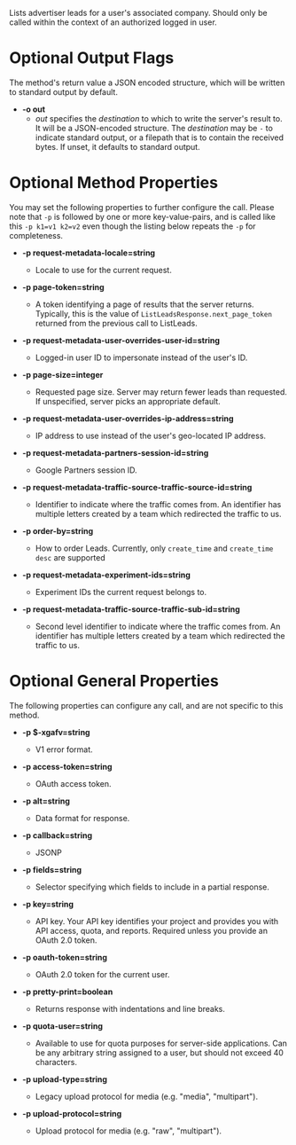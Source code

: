 Lists advertiser leads for a user&#39;s associated company.
Should only be called within the context of an authorized logged in user.

# Optional Output Flags

The method's return value a JSON encoded structure, which will be written to standard output by default.

* **-o out**
    - *out* specifies the *destination* to which to write the server's result to.
      It will be a JSON-encoded structure.
      The *destination* may be `-` to indicate standard output, or a filepath that is to contain the received bytes.
      If unset, it defaults to standard output.
# Optional Method Properties

You may set the following properties to further configure the call. Please note that `-p` is followed by one 
or more key-value-pairs, and is called like this `-p k1=v1 k2=v2` even though the listing below repeats the
`-p` for completeness.

* **-p request-metadata-locale=string**
    - Locale to use for the current request.

* **-p page-token=string**
    - A token identifying a page of results that the server returns.
        Typically, this is the value of `ListLeadsResponse.next_page_token`
        returned from the previous call to
        ListLeads.

* **-p request-metadata-user-overrides-user-id=string**
    - Logged-in user ID to impersonate instead of the user&#39;s ID.

* **-p page-size=integer**
    - Requested page size. Server may return fewer leads than requested.
        If unspecified, server picks an appropriate default.

* **-p request-metadata-user-overrides-ip-address=string**
    - IP address to use instead of the user&#39;s geo-located IP address.

* **-p request-metadata-partners-session-id=string**
    - Google Partners session ID.

* **-p request-metadata-traffic-source-traffic-source-id=string**
    - Identifier to indicate where the traffic comes from.
        An identifier has multiple letters created by a team which redirected the
        traffic to us.

* **-p order-by=string**
    - How to order Leads. Currently, only `create_time`
        and `create_time desc` are supported

* **-p request-metadata-experiment-ids=string**
    - Experiment IDs the current request belongs to.

* **-p request-metadata-traffic-source-traffic-sub-id=string**
    - Second level identifier to indicate where the traffic comes from.
        An identifier has multiple letters created by a team which redirected the
        traffic to us.

# Optional General Properties

The following properties can configure any call, and are not specific to this method.

* **-p $-xgafv=string**
    - V1 error format.

* **-p access-token=string**
    - OAuth access token.

* **-p alt=string**
    - Data format for response.

* **-p callback=string**
    - JSONP

* **-p fields=string**
    - Selector specifying which fields to include in a partial response.

* **-p key=string**
    - API key. Your API key identifies your project and provides you with API access, quota, and reports. Required unless you provide an OAuth 2.0 token.

* **-p oauth-token=string**
    - OAuth 2.0 token for the current user.

* **-p pretty-print=boolean**
    - Returns response with indentations and line breaks.

* **-p quota-user=string**
    - Available to use for quota purposes for server-side applications. Can be any arbitrary string assigned to a user, but should not exceed 40 characters.

* **-p upload-type=string**
    - Legacy upload protocol for media (e.g. &#34;media&#34;, &#34;multipart&#34;).

* **-p upload-protocol=string**
    - Upload protocol for media (e.g. &#34;raw&#34;, &#34;multipart&#34;).
